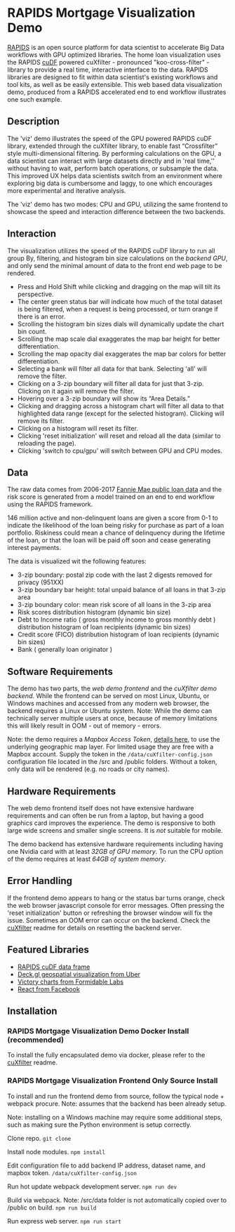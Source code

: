 # RAPIDS Mortgage Visualization Demo

[RAPIDS](https://rapids.ai/) is an open source platform for data scientist to accelerate Big Data workflows with GPU optimized libraries. The home loan visualization uses the RAPIDS [cuDF](https://github.com/rapidsai/cudf) powered cuXfilter - pronounced "koo-cross-filter" - library to provide a real time, interactive interface to the data. RAPIDS libraries are designed to fit within data scientist's existing workflows and tool kits, as well as be easily extensible. This web based data visualization demo, produced from a RAPIDS accelerated end to end workflow illustrates one such example. 


## Description
The 'viz' demo illustrates the speed of the GPU powered RAPIDS cuDF library, extended through the cuXfilter library, to enable fast “Crossfilter” style multi-dimensional filtering. By performing calculations on the GPU, a data scientist can interact with large datasets directly and in 'real time,'' without having to wait, perform batch operations, or subsample the data. This improved UX helps data scientists switch from an environment where exploring big data is cumbersome and laggy, to one which encourages more experimental and iterative analysis.

The 'viz' demo has two modes: CPU and GPU, utilizing the same frontend to showcase the speed and interaction difference between the two backends. 


## Interaction
The visualization utilizes the speed of the RAPIDS cuDF library to run all group By, filtering, and histogram bin size calculations on the *backend GPU*, and only send the minimal amount of data to the front end web page to be rendered.

* Press and Hold Shift while clicking and dragging on the map will tilt its perspective.
* The center green status bar will indicate how much of the total dataset is being filtered, when a request is being processed, or turn orange if there is an error.
* Scrolling the histogram bin sizes dials will dynamically update the chart bin count.
* Scrolling the map scale dial exaggerates the map bar height for better differentiation.
* Scrolling the map opacity dial exaggerates the map bar colors for better differentiation.
* Selecting a bank will filter all data for that bank. Selecting 'all' will remove the filter.
* Clicking on a 3-zip boundary will filter all data for just that 3-zip. Clicking on it again will remove the filter.
* Hovering over a 3-zip boundary will show its “Area Details.”
* Clicking and dragging across a histogram chart will filter all data to that highlighted data range (except for the selected histogram). Clicking will remove its filter.
* Clicking on a histogram will reset its filter.
* Clicking 'reset initialization' will reset and reload all the data (similar to reloading the page).
* Clicking 'switch to cpu/gpu' will switch between GPU and CPU modes.


## Data
The raw data comes from 2006-2017 [Fannie Mae public loan data](http://fanniemae.com/portal/funding-the-market/data/loan-performance-data.html) and the risk score is generated from a model trained on an end to end workflow using the RAPIDS framework. 

146 million active and non-delinquent loans are given a score from 0-1 to indicate the likelihood of the loan being risky for purchase as part of a loan portfolio. Riskiness could mean a chance of delinquency during the lifetime of the loan, or that the loan will be paid off soon and cease generating interest payments.

The data is visualized wit the following features:
* 3-zip boundary: postal zip code with the last 2 digests removed for privacy (951XX)
* 3-zip boundary bar height: total unpaid balance of all loans in that 3-zip area
* 3-zip boundary color: mean risk score of all loans in the 3-zip area
* Risk scores distribution histogram (dynamic bin size)
* Debt to Income ratio ( gross monthly income to gross monthly debt ) distribution histogram of loan recipients (dynamic bin sizes)
* Credit score (FICO) distribution histogram of loan recipients  (dynamic bin sizes)
* Bank ( generally loan originator )


## Software Requirements
The demo has two parts, the *web demo frontend* and the *cuXfilter demo backend*. While the frontend can be served on most Linux, Ubuntu, or Windows machines and accessed from any modern web browser, the backend requires a Linux or Ubuntu system. Note: While the demo can technically server multiple users at once, because of memory limitations this will likely result in OOM - out of memory - errors. 

Note: the demo requires a *Mapbox Access Token*, [details here](https://www.mapbox.com/help/define-access-token/), to use the underlying geographic map layer. For limited usage they are free with a Mapbox account. Supply the token in the ```/data/cuXfilter-config.json``` configuration file located in the /src and /public folders. Without a token, only data will be rendered (e.g. no roads or city names).


## Hardware Requirements
The web demo frontend itself does not have extensive hardware requirements and can often be run from a laptop, but having a good graphics card improves the experience. The demo is responsive to both large wide screens and smaller single screens. It is *not* suitable for mobile. 

The demo backend has extensive hardware requirements including having one Nvidia card with at least *32GB of GPU memory*. To run the CPU option of the demo requires at least *64GB of system memory*. 


## Error Handling
If the frontend demo appears to hang or the status bar turns orange, check the web browser javascript console for error messages. Often pressing the 'reset initialization' button or refreshing the browser window will fix the issue. Sometimes an OOM error can occur on the backend. Check the [cuXfilter](https://gitlab-master.nvidia.com/ai-infra-ase/RAPIDs/cuXfilter) readme for details on resetting the backend server.


## Featured Libraries
* [RAPIDS cuDF data frame](https://github.com/rapidsai/cudf)
* [Deck.gl geospatial visualization from Uber](https://deck.gl/)
* [Victory charts from Formidable Labs](https://formidable.com/open-source/victory/docs/)
* [React from Facebook](https://reactjs.org/)


## Installation
### RAPIDS Mortgage Visualization Demo Docker Install (recommended)
To install the fully encapsulated demo via docker, please refer to the [cuXfilter](https://gitlab-master.nvidia.com/ai-infra-ase/RAPIDs/cuXfilter) readme. 

### RAPIDS Mortgage Visualization Frontend Only Source Install
To install and run the frontend demo from source, follow the typical node + webpack procure. Note: assumes that the backend has been already setup. 

Note: installing on a Windows machine may require some additional steps, such as making sure the Python environment is setup correctly.

Clone repo.
```git clone```

Install node modules.
```npm install```

Edit configuration file to add backend IP address, dataset name, and mapbox token.
```/data/cuXfilter-config.json```

Run hot update webpack development server.
```npm run dev```

Build via webpack. Note: /src/data folder is not automatically copied over to /public on build.
```npm run build```

Run express web server.
```npm run start``` 

